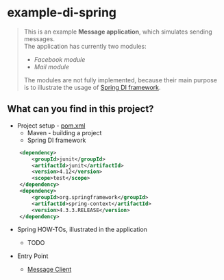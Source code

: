 example-di-spring
===========================
> This is an example **Message application**, which simulates sending messages. <br>
> The application has currently two modules: 
>- *Facebook module*
>- *Mail module*
>
> The modules are not fully implemented, because their main purpose is to illustrate the usage of [Spring DI framework](https://spring.io/guides).


What can you find in this project?
----------------------------------------------
 - Project setup - [pom.xml](https://github.com/Iretha/tutorials/blob/master/example-di-spring/pom.xml)
	 - Maven - building a project
	 - Spring DI framework
```xml		
	<dependency>
		<groupId>junit</groupId>
		<artifactId>junit</artifactId>
		<version>4.12</version>
		<scope>test</scope>
	</dependency>
	<dependency>
		<groupId>org.springframework</groupId>
		<artifactId>spring-context</artifactId>
		<version>4.3.3.RELEASE</version>
	</dependency>
````

 - Spring HOW-TOs, illustrated in the application
	 - TODO
	 
 - Entry Point
	 - [Message Client](https://github.com/Iretha/tutorials/blob/master/example-di-spring/src/test/java/com/smdev/spring/msg/MessageAppTest.java)
